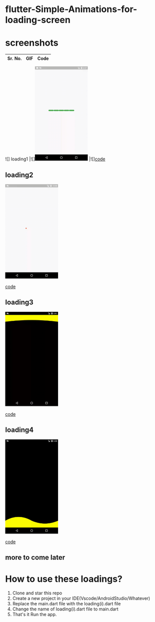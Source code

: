 # flutter-Simple-Animations-for-loading-screen

# screenshots
|Sr. No. |GIF |Code|
:----------:|:-----------:|:-------------:
![] loading1 
|![]<img src="https://github.com/Tushargupta9800/flutter-Simple-Animations-for-loading-screen/blob/master/screenshot/loading1.gif" height="300em" />
|![][code](https://github.com/Tushargupta9800/flutter-Simple-Animations-for-loading-screen/blob/master/loading1.dart)
## loading2
<img src="https://github.com/Tushargupta9800/flutter-Simple-Animations-for-loading-screen/blob/master/screenshot/loading2.gif" height="300em" />

[code](https://github.com/Tushargupta9800/flutter-Simple-Animations-for-loading-screen/blob/master/loading2.dart)

## loading3
<img src="https://github.com/Tushargupta9800/flutter-Simple-Animations-for-loading-screen/blob/master/screenshot/loading3.gif" height="300em" />

[code](https://github.com/Tushargupta9800/flutter-Simple-Animations-for-loading-screen/blob/master/loading3.dart)


## loading4
<img src="https://github.com/Tushargupta9800/flutter-Simple-Animations-for-loading-screen/blob/master/screenshot/loading4.gif" height="300em" />

[code](https://github.com/Tushargupta9800/flutter-Simple-Animations-for-loading-screen/blob/master/loading4.dart)


## more to come later

# How to use these loadings?
1) Clone and star this repo
2) Create a new project in your IDE(Vscode/AndroidStudio/Whatever)
3) Replace the main.dart file with the loading(i).dart file
4) Change the name of loading(i).dart file to main.dart
5) That's it Run the app.
